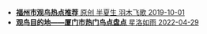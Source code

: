 - [**福州市观鸟热点推荐** 原创 半夏生 羽木飞歌 2019-10-01](https://mp.weixin.qq.com/s/YyHOztC5X532GB8Gop81_w?from=groupmessage&isappinstalled=0&scene=1&clicktime=1646919483&enterid=1646919483)
- [**观鸟目的地——厦门市热门鸟点盘点** 星洛如雨 2022-04-29](https://mp.weixin.qq.com/s/dm1uOAG5GNCeJHFDDbJ-Vw)
